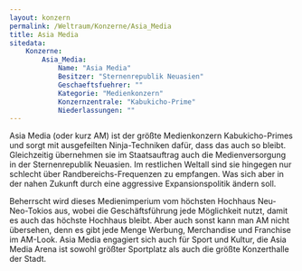 ```yaml
---
layout: konzern
permalink: /Weltraum/Konzerne/Asia_Media
title: Asia Media
sitedata:
    Konzerne:
        Asia_Media:
            Name: "Asia Media"
            Besitzer: "Sternenrepublik Neuasien"
            Geschaeftsfuehrer: ""
            Kategorie: "Medienkonzern"
            Konzernzentrale: "Kabukicho-Prime"
            Niederlassungen: ""
---
```




Asia Media (oder kurz AM) ist der größte Medienkonzern Kabukicho-Primes und sorgt mit ausgefeilten Ninja-Techniken dafür, dass das auch so bleibt. Gleichzeitig übernehmen sie im Staatsauftrag auch die Medienversorgung in der Sternenrepublik Neuasien. Im restlichen Weltall sind sie hingegen nur schlecht über Randbereichs-Frequenzen zu empfangen. Was sich aber in der nahen Zukunft durch eine aggressive Expansionspolitik ändern soll.

Beherrscht wird dieses Medienimperium vom höchsten Hochhaus Neu-Neo-Tokios aus, wobei die Geschäftsführung jede Möglichkeit nutzt, damit es auch das höchste Hochhaus bleibt. Aber auch sonst kann man AM nicht übersehen, denn es gibt jede Menge Werbung, Merchandise und Franchise im AM-Look. Asia Media engagiert sich auch für Sport und Kultur, die Asia Media Arena ist sowohl größter Sportplatz als auch die größte Konzerthalle der Stadt.
